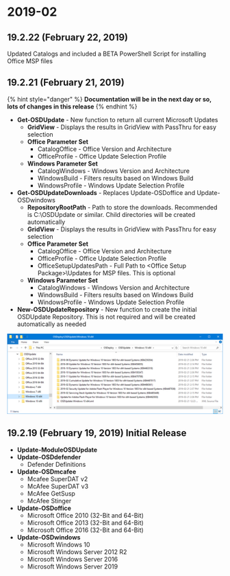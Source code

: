 # 2019-02



## 19.2.22 \(February 22, 2019\)

Updated Catalogs and included a BETA PowerShell Script for installing Office MSP files

## 19.2.21 \(February 21, 2019\)

{% hint style="danger" %}
**Documentation will be in the next day or so, lots of changes in this release**
{% endhint %}

* **Get-OSDUpdate** - New function to return all current Microsoft Updates
  * **GridView** - Displays the results in GridView with PassThru for easy selection
  * **Office Parameter Set**
    * CatalogOffice - Office Version and Architecture
    * OfficeProfile - Office Update Selection Profile
  * **Windows Parameter Set**
    * CatalogWindows - Windows Version and Architecture
    * WindowsBuild - Filters results based on Windows Build
    * WindowsProfile - Windows Update Selection Profile
* **Get-OSDUpdateDownloads** - Replaces Update-OSDoffice and Update-OSDwindows
  * **RepositoryRootPath** - Path to store the downloads.  Recommended is C:\OSDUpdate or similar.  Child directories will be created automatically
  * **GridView** - Displays the results in GridView with PassThru for easy selection
  * **Office Parameter Set**
    * CatalogOffice - Office Version and Architecture
    * OfficeProfile - Office Update Selection Profile
    * OfficeSetupUpdatesPath - Full Path to &lt;Office Setup Package&gt;\Updates for MSP files.  This is optional
  * **Windows Parameter Set**
    * CatalogWindows - Windows Version and Architecture
    * WindowsBuild - Filters results based on Windows Build
    * WindowsProfile - Windows Update Selection Profile
* **New-OSDUpdateRepository** - New function to create the initial OSDUpdate Repository.  This is not required and will be created automatically as needed

![OSDUpdate Repository with Content](../../.gitbook/assets/2019-02-21_15-52-19.png)

## 19.2.19 \(February 19, 2019\) Initial Release

* **Update-ModuleOSDUpdate**
* **Update-OSDdefender**
  * Defender Definitions
* **Update-OSDmcafee**
  * Mcafee SuperDAT v2
  * McAfee SuperDAT v3
  * McAfee GetSusp
  * McAfee Stinger
* **Update-OSDoffice**
  * Microsoft Office 2010 \(32-Bit and 64-Bit\)
  * Microsoft Office 2013 \(32-Bit and 64-Bit\)
  * Microsoft Office 2016 \(32-Bit and 64-Bit\)
* **Update-OSDwindows**
  * Microsoft Windows 10
  * Microsoft Windows Server 2012 R2
  * Microsoft Windows Server 2016
  * Microsoft Windows Server 2019

